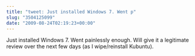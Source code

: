 ```yaml
---
title: "tweet: Just installed Windows 7. Went p"
slug: "3504125099"
date: "2009-08-24T02:19:23+00:00"
---
```

Just installed Windows 7. Went painlessly enough. Will give it a legitimate review over the next few days (as I wipe/reinstall Kubuntu).
